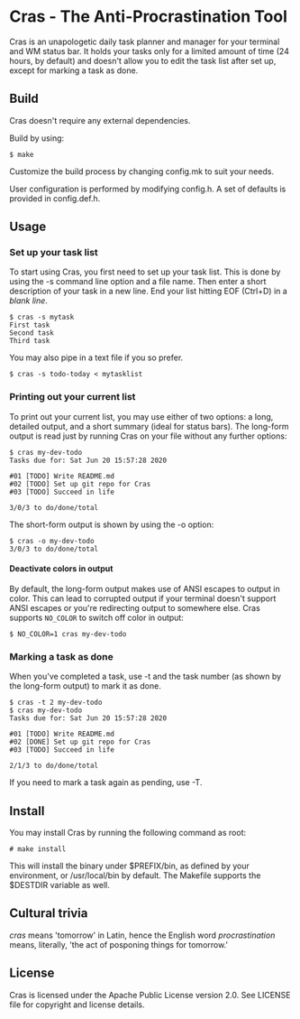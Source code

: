# Cras - The Anti-Procrastination Tool

Cras is an unapologetic daily task planner and manager for your terminal and WM
 status bar. It holds your tasks only for a limited amount of time (24 hours, 
by default) and doesn't allow you to edit the task list after set up, except 
for marking a task as done.

## Build
Cras doesn't require any external dependencies.

Build by using:

```
$ make
```

Customize the build process by changing config.mk to suit your needs.

User configuration is performed by modifying config.h. A set of defaults is 
provided in config.def.h.

## Usage

### Set up your task list
To start using Cras, you first need to set up your task list. This is done by 
using the -s command line option and a file name. Then enter a short 
description of your task in a new line. End your list hitting EOF (Ctrl+D) in a
 *blank line*.

```
$ cras -s mytask
First task
Second task
Third task
```

You may also pipe in a text file if you so prefer.

```
$ cras -s todo-today < mytasklist
```

### Printing out your current list
To print out your current list, you may use either of two options: a long, 
detailed output, and a short summary (ideal for status bars). The long-form 
output is read just by running Cras on your file without any further options:

```
$ cras my-dev-todo
Tasks due for: Sat Jun 20 15:57:28 2020

#01 [TODO] Write README.md
#02 [TODO] Set up git repo for Cras
#03 [TODO] Succeed in life

3/0/3 to do/done/total
```

The short-form output is shown by using the -o option:

```
$ cras -o my-dev-todo
3/0/3 to do/done/total
```

#### Deactivate colors in output
By default, the long-form output makes use of ANSI escapes to output in color. 
This can lead to corrupted output if your terminal doesn't support ANSI escapes
 or you're redirecting output to somewhere else. Cras supports ```NO_COLOR``` 
to switch off color in output:

```
$ NO_COLOR=1 cras my-dev-todo
```

### Marking a task as done
When you've completed a task, use -t and the task number (as shown by the 
long-form output) to mark it as done.

```
$ cras -t 2 my-dev-todo
$ cras my-dev-todo
Tasks due for: Sat Jun 20 15:57:28 2020

#01 [TODO] Write README.md
#02 [DONE] Set up git repo for Cras
#03 [TODO] Succeed in life

2/1/3 to do/done/total
```

If you need to mark a task again as pending, use -T.

## Install
You may install Cras by running the following command as root:

```
# make install
```

This will install the binary under $PREFIX/bin, as defined by your environment,
 or /usr/local/bin by default. The Makefile supports the $DESTDIR variable as 
well.

## Cultural trivia
_cras_ means 'tomorrow' in Latin, hence the English word _procrastination_ 
means, literally, 'the act of posponing things for tomorrow.'

## License
Cras is licensed under the Apache Public License version 2.0. See LICENSE
 file for copyright and license details.
